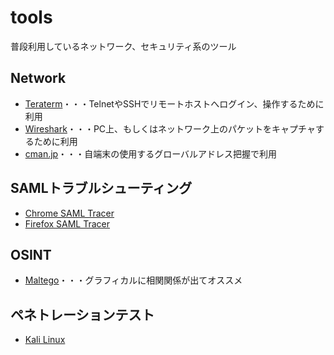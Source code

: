 # tools
普段利用しているネットワーク、セキュリティ系のツール

## Network

+ [Teraterm](https://ja.osdn.net/projects/ttssh2/releases/)・・・TelnetやSSHでリモートホストへログイン、操作するために利用  
+ [Wireshark](https://www.wireshark.org/download.html)・・・PC上、もしくはネットワーク上のパケットをキャプチャするために利用  
+ [cman.jp](https://www.cman.jp/network/support/go_access.cgi)・・・自端末の使用するグローバルアドレス把握で利用  

## SAMLトラブルシューティング

+ [Chrome SAML Tracer](https://chrome.google.com/webstore/detail/saml-tracer/mpdajninpobndbfcldcmbpnnbhibjmch)  
+ [Firefox SAML Tracer](https://chrome.google.com/webstore/detail/saml-tracer/mpdajninpobndbfcldcmbpnnbhibjmch)  

## OSINT

+ [Maltego](https://www.maltego.com/)・・・グラフィカルに相関関係が出てオススメ  

## ペネトレーションテスト

+ [Kali Linux](https://www.kali.org/downloads/)

